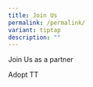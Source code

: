 ```yaml
---
title: Join Us
permalink: /permalink/
variant: tiptap
description: ""
---
```

<p>Join Us as a partner</p><p></p><p>Adopt TT</p>